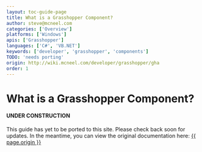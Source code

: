 ```yaml
---
layout: toc-guide-page
title: What is a Grasshopper Component?
author: steve@mcneel.com
categories: ['Overview']
platforms: ['Windows']
apis: ['Grasshopper']
languages: ['C#', 'VB.NET']
keywords: ['developer', 'grasshopper', 'components']
TODO: 'needs porting'
origin: http://wiki.mcneel.com/developer/grasshopper/gha
order: 1
---
```


# What is a Grasshopper Component?

<div class="bs-callout bs-callout-danger">
  <h4>UNDER CONSTRUCTION</h4>
  <p>This guide has yet to be ported to this site.  Please check back soon for updates.  
  In the meantime, you can view the original documentation here:
  <a href="{{ page.origin }}">{{ page.origin }}</a></p>
</div>
